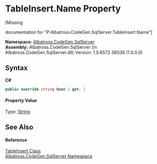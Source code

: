 # TableInsert.Name Property 
 

\[Missing <summary> documentation for "P:Albatross.CodeGen.SqlServer.TableInsert.Name"\]

**Namespace:**&nbsp;<a href="9727DDEC.md">Albatross.CodeGen.SqlServer</a><br />**Assembly:**&nbsp;Albatross.CodeGen.SqlServer (in Albatross.CodeGen.SqlServer.dll) Version: 1.0.6572.36036 (1.0.0.0)

## Syntax

**C#**<br />
``` C#
public override string Name { get; }
```


#### Property Value
Type: <a href="http://msdn2.microsoft.com/en-us/library/s1wwdcbf" target="_blank">String</a>

## See Also


#### Reference
<a href="68EB5030.md">TableInsert Class</a><br /><a href="9727DDEC.md">Albatross.CodeGen.SqlServer Namespace</a><br />